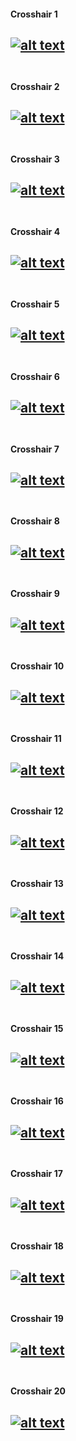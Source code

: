 [//]: # ()
[//]: # (your-rival/valorant-crosshairs)
[//]: # (A Collection of VALORANT crosshair Settings)
[//]: # ()

[//]: # (Crosshair Index)
[xhair1]: crosshair&#32;01/preview.png "Crosshair 1 Preview"
[xhair2]: crosshair&#32;02/preview.png "Crosshair 2 Preview"
[xhair3]: crosshair&#32;03/preview.png "Crosshair 3 Preview"
[xhair4]: crosshair&#32;04/preview.png "Crosshair 4 Preview"
[xhair5]: crosshair&#32;05/preview.png "Crosshair 5 Preview"
[xhair6]: crosshair&#32;06/preview.png "Crosshair 6 Preview"
[xhair7]: crosshair&#32;07/preview.png "Crosshair 7 Preview"
[xhair8]: crosshair&#32;08/preview.png "Crosshair 8 Preview"
[xhair9]: crosshair&#32;09/preview.png "Crosshair 9 Preview"
[xhair10]: crosshair&#32;10/preview.png "Crosshair 10 Preview"
[xhair11]: crosshair&#32;11/preview.png "Crosshair 11 Preview"
[xhair12]: crosshair&#32;12/preview.png "Crosshair 12 Preview"
[xhair13]: crosshair&#32;13/preview.png "Crosshair 13 Preview"
[xhair14]: crosshair&#32;14/preview.png "Crosshair 14 Preview"
[xhair15]: crosshair&#32;15/preview.png "Crosshair 15 Preview"
[xhair16]: crosshair&#32;16/preview.png "Crosshair 16 Preview"
[xhair17]: crosshair&#32;17/preview.png "Crosshair 17 Preview"
[xhair18]: crosshair&#32;18/preview.png "Crosshair 18 Preview"
[xhair19]: crosshair&#32;19/preview.png "Crosshair 19 Preview"
[xhair20]: crosshair&#32;20/preview.png "Crosshair 20 Preview"

[//]: # (Crosshair Listing)
#### Crosshair 1
[![alt text][xhair1]](crosshair&#32;01) <br> <br>
---
#### Crosshair 2
[![alt text][xhair2]](crosshair&#32;02) <br> <br>
---
#### Crosshair 3
[![alt text][xhair3]](crosshair&#32;03) <br> <br>
---
#### Crosshair 4
[![alt text][xhair4]](crosshair&#32;04) <br> <br>
---
#### Crosshair 5
[![alt text][xhair5]](crosshair&#32;05) <br> <br>
---
#### Crosshair 6
[![alt text][xhair6]](crosshair&#32;06) <br> <br>
---
#### Crosshair 7
[![alt text][xhair7]](crosshair&#32;07) <br> <br>
---
#### Crosshair 8
[![alt text][xhair8]](crosshair&#32;08) <br> <br>
---
#### Crosshair 9
[![alt text][xhair9]](crosshair&#32;09) <br> <br>
---
#### Crosshair 10
[![alt text][xhair10]](crosshair&#32;10) <br> <br>
---
#### Crosshair 11
[![alt text][xhair11]](crosshair&#32;11) <br> <br>
---
#### Crosshair 12
[![alt text][xhair12]](crosshair&#32;12) <br> <br>
---
#### Crosshair 13
[![alt text][xhair13]](crosshair&#32;13) <br> <br>
---
#### Crosshair 14
[![alt text][xhair14]](crosshair&#32;14) <br> <br>
---
#### Crosshair 15
[![alt text][xhair15]](crosshair&#32;15) <br> <br>
---
#### Crosshair 16
[![alt text][xhair16]](crosshair&#32;16) <br> <br>
---
#### Crosshair 17
[![alt text][xhair17]](crosshair&#32;17) <br> <br>
---
#### Crosshair 18
[![alt text][xhair18]](crosshair&#32;18) <br> <br>
---
#### Crosshair 19
[![alt text][xhair19]](crosshair&#32;19) <br> <br>
---
#### Crosshair 20
[![alt text][xhair20]](crosshair&#32;20) <br> <br>
---
